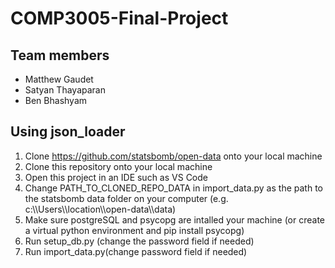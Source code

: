# COMP3005-Final-Project

## Team members
- Matthew Gaudet
- Satyan Thayaparan
- Ben Bhashyam

## Using json_loader
1. Clone https://github.com/statsbomb/open-data onto your local machine
2. Clone this repository onto your local machine
3. Open this project in an IDE such as VS Code
4. Change PATH_TO_CLONED_REPO_DATA in import_data.py as the path to the statsbomb data folder on your computer (e.g. c:\\\Users\\\location\\\open-data\\\data)
5. Make sure postgreSQL and psycopg are intalled your machine (or create a virtual python environment and pip install psycopg) 
6. Run setup_db.py (change the password field if needed)
7. Run import_data.py(change password field if needed)